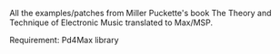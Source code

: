 All the examples/patches from Miller Puckette's book The Theory and Technique of Electronic Music translated to Max/MSP.

Requirement: Pd4Max library
